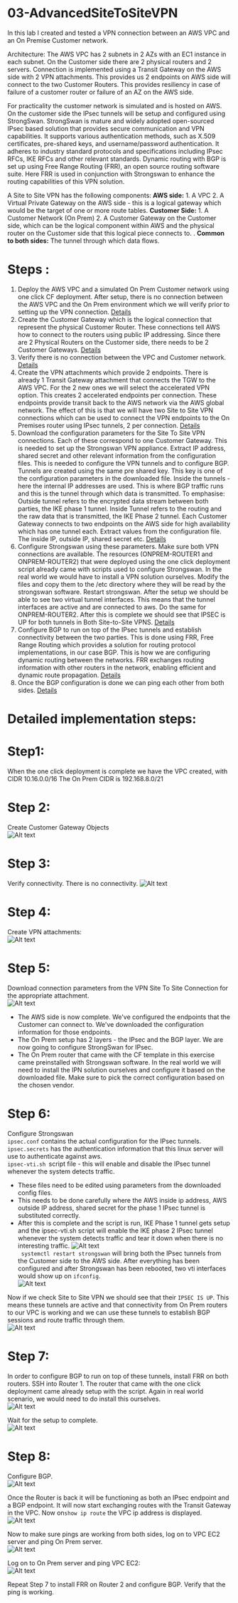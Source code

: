 # 03-AdvancedSiteToSiteVPN
In this lab I created and tested a VPN connection between an AWS VPC and an On Premise Customer network. <p> 
Architecture: The AWS VPC has 2 subnets in 2 AZs with an EC1 instance in each subnet. 
On the Customer side there are 2 physical routers and 2 servers.
Connection is implemented using a Transit Gateway on the AWS side with 2 VPN attachments. 
This provides us 2 endpoints on AWS side will connect to the two Customer Routers. 
This provides resiliency in case of failure of a customer router or failure of an AZ on the AWS side.

For practicality the customer network is simulated and is hosted on AWS. On the customer side the IPsec tunnels will be setup and configured using StrongSwan. StrongSwan is mature and widely adopted open-sourced IPsec based solution that provides secure communication and VPN capabilities. It supports various authentication methods, such as X.509 certificates, pre-shared keys, and username/password authentication. It adheres to industry standard protocols and specifications including IPsec RFCs, IKE RFCs and other relevant standards. 
Dynamic routing with BGP is set up using Free Range Routing (FRR), an open source routing software suite. Here FRR is used in conjunction with Strongswan to enhance the routing capabilities of this VPN solution. 

A Site to Site VPN has the following components:
**AWS side:** 
          1. A VPC
          2. A Virtual Private Gateway on the AWS side - this is a logical gateway which would be the target of one or more route tables.
**Customer Side:**
          1. A Customer Network (On Prem)
          2. A Customer Gateway on the Customer side, which can be the logical component within AWS and the physical router on the Customer side that this logical piece connects to. . 
**Common to both sides:** The tunnel through which data flows. 

# Steps : 
1. Deploy the AWS VPC and a simulated On Prem Customer network using one click CF deployment. After setup, there is no connection between the AWS VPC and the On Prem environment which we will verify prior to setting up the VPN connection. [Details](#Step1)
2. Create the Customer Gateway which is the logical connection that represent the physical Customer Router. These connections tell AWS how to connect to the routers using public IP addressing. Since there are 2 Physical Routers on the Customer side, there needs to be 2 Customer Gateways. [Details](#Step2)
3. Verify there is no connection between the VPC and Customer network. [Details](#Step3)
4. Create the VPN attachments which provide 2 endpoints. There is already 1 Transit Gateway attachment that connects the TGW to the AWS VPC. For the 2 new ones we will select the accelerated VPN option. This creates 2 accelerated endpoints per connection. These endpoints provide transit back to the AWS network via the AWS global network. The effect of this is that we will have two Site to Site VPN connections which can be used to connect the VPN endpoints to the On Premises router using IPsec tunnels, 2 per connection. [Details](#Step4)
5. Download the configuration parameters for the Site To Site VPN connections. Each of these correspond to one Customer Gateway. This is needed to set up the Strongswan VPN appliance. Extract IP address, shared secret and other relevant information from the configuration files. This is needed to configure the VPN tunnels and to configure BGP. Tunnels are created using the same pre shared key. This key is one of the configuration parameters in the downloaded file. Inside the tunnels - here the internal IP addresses are used. This is where BGP traffic runs and this is the tunnel through which data is transmitted.
To emphasise: Outside tunnel refers to the encrypted data stream between both parties, the IKE phase 1 tunnel. Inside Tunnel refers to the routing and the raw data that is transmitted, the IKE Phase 2 tunnel. Each Customer Gateway connects to two endpoints on the AWS side for high availability which has one tunnel each. Extract values from the configuration file. The inside IP, outside IP, shared secret etc. [Details](#Step5)
6. Configure Strongswan using these parameters. Make sure both VPN connections are available.
The resources (ONPREM-ROUTER1 and ONPREM-ROUTER2) that were deployed using the one click deployment script already came with scripts used to configure Strongswan. In the real world we would have to install a VPN solution ourselves. Modify the files and copy them to the /etc directory where they will be read by the strongswan software. Restart strongswan. After the setup we should be able to see two virtual tunnel interfaces. This means that the tunnel interfaces are active and are connected to aws. Do the same for ONPREM-ROUTER2. After this is complete we should see that IPSEC is UP for both tunnels in Both Site-to-Site VPNS. [Details](#Step6)
7. Configure BGP to run on top of the IPsec tunnels and establish connectivity between the two parties. This is done using FRR, Free Range Routing which provides a solution for routing protocol implementations, in our case BGP. This is how we are configuring dynamic routing between the networks. FRR exchanges routing information with other routers in the network, enabling efficient and dynamic route propagation. [Details](#Step7)
8. Once the BGP configuration is done we can ping each other from both sides. [Details](#Step8)

# Detailed implementation steps:
# Step1: 
When the one click deployment is complete we have the VPC created, with CIDR 10.16.0.0/16
The On Prem CIDR is 192.168.8.0/21	
# Step 2:
Create Customer Gateway Objects  
![Alt text](https://github.com/veeCan54/03-AdvancedSiteToSiteVPN/blob/main/images/CustomerGatewayAdded.png) 
# Step 3:  
Verify connectivity. There is no connectivity. 
![Alt text](https://github.com/veeCan54/03-AdvancedSiteToSiteVPN/blob/main/images/PingBeforeConnect.png) 
# Step 4:  
Create VPN attachments:  
 ![Alt text](https://github.com/veeCan54/03-AdvancedSiteToSiteVPN/blob/main/images/TransitGatewayAttachment.png) 
# Step 5: 
Download connection parameters from the VPN Site To Site Connection for the appropriate attachment.  
![Alt text](https://github.com/veeCan54/03-AdvancedSiteToSiteVPN/blob/main/images/DownloadConfiguration.png)  
- The AWS side is now complete. We've configured the endpoints that the Customer can connect to. We've downloaded the configuration information for those endpoints.  
- The On Prem setup has 2 layers  - the IPsec and the BGP layer. We are now going to configure StrongSwan for IPsec. 
- The On Prem router that came with the CF template in this exercise came preinstalled with Strongswan software. In the real world we will need to install the IPN solution ourselves and configure it based on the downloaded file. Make sure to pick the correct configuration based on the chosen vendor. 
# Step 6: 
Configure Strongswan  
```ipsec.conf``` contains the actual configuration for the IPsec tunnels.  
```ipsec.secrets``` has the authentication information that this linux server will use to authenticate against aws.  
```ipsec-vti.sh ```script file - this will enable and disable the IPsec tunnel whenever the system detects traffic.  

- These files need to be edited using parameters from the downloaded config files.
- This needs to be done carefully where the AWS inside ip address, AWS outside IP address, shared secret for the phase 1 IPsec tunnel is substituted correctly. 
- After this is complete and the script is run, IKE Phase 1 tunnel gets setup and the ipsec-vti.sh script will enable the IKE phase 2 IPsec tunnel whenever the system detects traffic and tear it down when there is no interesting traffic.
![Alt text](https://github.com/veeCan54/03-AdvancedSiteToSiteVPN/blob/main/images/restartStrongSwan.png)  
``` systemctl restart strongswan``` will bring both the IPsec tunnels from the Customer side to the AWS side. After everything has been configured and after Strongswan has been rebooted, two vti interfaces would show up on ```ifconfig```.  
![Alt text](https://github.com/veeCan54/03-AdvancedSiteToSiteVPN/blob/main/images/StrongSwanConfigComplete.png) 

Now if we check Site to Site VPN we should see that their ```IPSEC IS UP```. This means these tunnels are active and that connectivity from On Prem routers to our VPC is working and we can use these tunnels to establish BGP sessions and route traffic through them.  
![Alt text](https://github.com/veeCan54/03-AdvancedSiteToSiteVPN/blob/main/images/ipSecIsUp.png) 

# Step 7:  
In order to configure BGP to run on top of these tunnels, install FRR on both routers.
SSH into Router 1. The router that came with the one click deployment came already setup with the script. Again in real world scenario, we would need to do install this ourselves.  
![Alt text](https://github.com/veeCan54/03-AdvancedSiteToSiteVPN/blob/main/images/installffrouting.png) 

Wait for the setup to complete.  
![Alt text](https://github.com/veeCan54/03-AdvancedSiteToSiteVPN/blob/main/images/installFrrComplete.png) 
# Step 8: 
Configure BGP.  
![Alt text](https://github.com/veeCan54/03-AdvancedSiteToSiteVPN/blob/main/images/configureBGP.png) 

Once the Router is back it will be functioning as both an IPsec endpoint and a BGP endpoint. 
It will now start exchanging routes with the Transit Gateway in the VPC.
Now on```show ip route``` the VPC ip address is displayed.  
![Alt text](https://github.com/veeCan54/03-AdvancedSiteToSiteVPN/blob/main/images/bgpConfigComplete.png)  

Now to make sure pings are working from both sides, log on to VPC EC2 server and ping On Prem server.  
![Alt text](https://github.com/veeCan54/03-AdvancedSiteToSiteVPN/blob/main/images/pingVPCFromOnPrem.png)  

Log on to On Prem server and ping VPC EC2:  
![Alt text](https://github.com/veeCan54/03-AdvancedSiteToSiteVPN/blob/main/images/pingOnPremFromVPC.png) 

Repeat Step 7 to install FRR on Router 2 and configure BGP. Verify that the ping is working. 
















